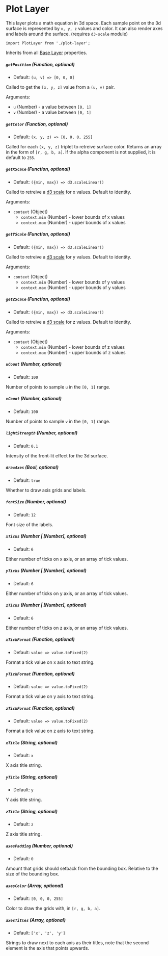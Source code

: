 # Plot Layer

This layer plots a math equation in 3d space.
Each sample point on the 3d surface is represented by `x, y, z` values and color.
It can also render axes and labels around the surface. (requires `d3-scale` module)

    import PlotLayer from './plot-layer';

Inherits from all [Base Layer](/docs/layers/base-layer.md) properties.


##### `getPosition` (Function, optional)

- Default: `(u, v) => [0, 0, 0]`

Called to get the `[x, y, z]` value from a `(u, v)` pair.

Arguments:
- `u` (Number) - a value between `[0, 1]`
- `v` (Number) - a value between `[0, 1]`

##### `getColor` (Function, optional)

- Default: `(x, y, z) => [0, 0, 0, 255]`

Called for each `(x, y, z)` triplet to retreive surface color.
Returns an array in the form of `[r, g, b, a]`.
If the alpha component is not supplied, it is default to `255`.

##### `getXScale` (Function, optional)

- Default: `({min, max}) => d3.scaleLinear()`

Called to retreive a [d3 scale](https://github.com/d3/d3-scale/blob/master/README.md) for x values.
Default to identity.

Arguments:
- `context` (Object)
  + `context.min` (Number) - lower bounds of x values
  + `context.max` (Number) - upper bounds of x values

##### `getYScale` (Function, optional)

- Default: `({min, max}) => d3.scaleLinear()`

Called to retreive a [d3 scale](https://github.com/d3/d3-scale/blob/master/README.md) for y values.
Default to identity.

Arguments:
- `context` (Object)
  + `context.min` (Number) - lower bounds of y values
  + `context.max` (Number) - upper bounds of y values

##### `getZScale` (Function, optional)

- Default: `({min, max}) => d3.scaleLinear()`

Called to retreive a [d3 scale](https://github.com/d3/d3-scale/blob/master/README.md) for z values.
Default to identity.

Arguments:
- `context` (Object)
  + `context.min` (Number) - lower bounds of z values
  + `context.max` (Number) - upper bounds of z values

##### `uCount` (Number, optional)

- Default: `100`

Number of points to sample `u` in the `[0, 1]` range.

##### `vCount` (Number, optional)

- Default: `100`

Number of points to sample `v` in the `[0, 1]` range.


##### `lightStrength` (Number, optional)

- Default: `0.1`

Intensity of the front-lit effect for the 3d surface.

##### `drawAxes` (Bool, optional)

- Default: `true`

Whether to draw axis grids and labels.

##### `fontSize` (Number, optional)

- Default: `12`

Font size of the labels.

##### `xTicks` (Number | [Number], optional)

- Default: `6`

Either number of ticks on x axis, or an array of tick values.

##### `yTicks` (Number | [Number], optional)

- Default: `6`

Either number of ticks on y axis, or an array of tick values.

##### `zTicks` (Number | [Number], optional)

- Default: `6`

Either number of ticks on z axis, or an array of tick values.


##### `xTickFormat` (Function, optional)

- Default: `value => value.toFixed(2)`

Format a tick value on x axis to text string.

##### `yTickFormat` (Function, optional)

- Default: `value => value.toFixed(2)`

Format a tick value on y axis to text string.

##### `zTickFormat` (Function, optional)

- Default: `value => value.toFixed(2)`

Format a tick value on z axis to text string.

##### `xTitle` (String, optional)

- Default: `x`

X axis title string.

##### `yTitle` (String, optional)

- Default: `y`

Y axis title string.

##### `zTitle` (String, optional)

- Default: `z`

Z axis title string.

##### `axesPadding` (Number, optional)

- Default: `0`

Amount that grids should setback from the bounding box. Relative to the size of the bounding box.

##### `axesColor` (Array, optional)

- Default: `[0, 0, 0, 255]`

Color to draw the grids with, in `[r, g, b, a]`.

##### `axesTitles` (Array, optional)

- Default: `['x', 'z', 'y']`

Strings to draw next to each axis as their titles, note that the second element is the axis that points upwards.